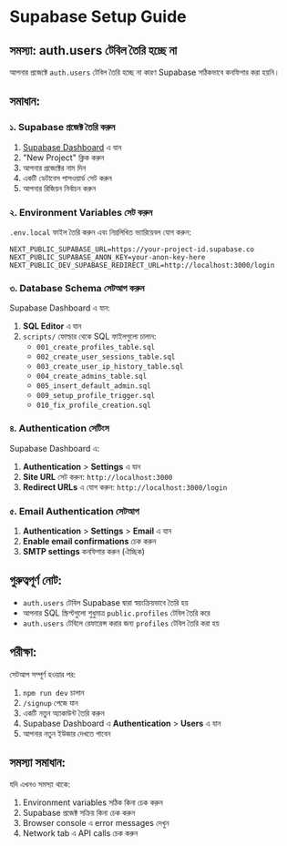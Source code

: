 # Supabase Setup Guide

## সমস্যা: auth.users টেবিল তৈরি হচ্ছে না

আপনার প্রজেক্টে `auth.users` টেবিল তৈরি হচ্ছে না কারণ Supabase সঠিকভাবে কনফিগার করা হয়নি।

## সমাধান:

### ১. Supabase প্রজেক্ট তৈরি করুন

1. [Supabase Dashboard](https://supabase.com/dashboard) এ যান
2. "New Project" ক্লিক করুন
3. আপনার প্রজেক্টের নাম দিন
4. একটি ডেটাবেস পাসওয়ার্ড সেট করুন
5. আপনার রিজিয়ন নির্বাচন করুন

### ২. Environment Variables সেট করুন

`.env.local` ফাইল তৈরি করুন এবং নিম্নলিখিত ভ্যারিয়েবল যোগ করুন:

```env
NEXT_PUBLIC_SUPABASE_URL=https://your-project-id.supabase.co
NEXT_PUBLIC_SUPABASE_ANON_KEY=your-anon-key-here
NEXT_PUBLIC_DEV_SUPABASE_REDIRECT_URL=http://localhost:3000/login
```

### ৩. Database Schema সেটআপ করুন

Supabase Dashboard এ যান:
1. **SQL Editor** এ যান
2. `scripts/` ফোল্ডার থেকে SQL ফাইলগুলো চালান:
   - `001_create_profiles_table.sql`
   - `002_create_user_sessions_table.sql`
   - `003_create_user_ip_history_table.sql`
   - `004_create_admins_table.sql`
   - `005_insert_default_admin.sql`
   - `009_setup_profile_trigger.sql`
   - `010_fix_profile_creation.sql`

### ৪. Authentication সেটিংস

Supabase Dashboard এ:
1. **Authentication** > **Settings** এ যান
2. **Site URL** সেট করুন: `http://localhost:3000`
3. **Redirect URLs** এ যোগ করুন: `http://localhost:3000/login`

### ৫. Email Authentication সেটআপ

1. **Authentication** > **Settings** > **Email** এ যান
2. **Enable email confirmations** চেক করুন
3. **SMTP settings** কনফিগার করুন (ঐচ্ছিক)

## গুরুত্বপূর্ণ নোট:

- `auth.users` টেবিল Supabase দ্বারা স্বয়ংক্রিয়ভাবে তৈরি হয়
- আপনার SQL স্ক্রিপ্টগুলো শুধুমাত্র `public.profiles` টেবিল তৈরি করে
- `auth.users` টেবিলে রেফারেন্স করার জন্য `profiles` টেবিল তৈরি করা হয়

## পরীক্ষা:

সেটআপ সম্পূর্ণ হওয়ার পর:
1. `npm run dev` চালান
2. `/signup` পেজে যান
3. একটি নতুন অ্যাকাউন্ট তৈরি করুন
4. Supabase Dashboard এ **Authentication** > **Users** এ যান
5. আপনার নতুন ইউজার দেখতে পাবেন

## সমস্যা সমাধান:

যদি এখনও সমস্যা থাকে:
1. Environment variables সঠিক কিনা চেক করুন
2. Supabase প্রজেক্ট সক্রিয় কিনা চেক করুন
3. Browser console এ error messages দেখুন
4. Network tab এ API calls চেক করুন
